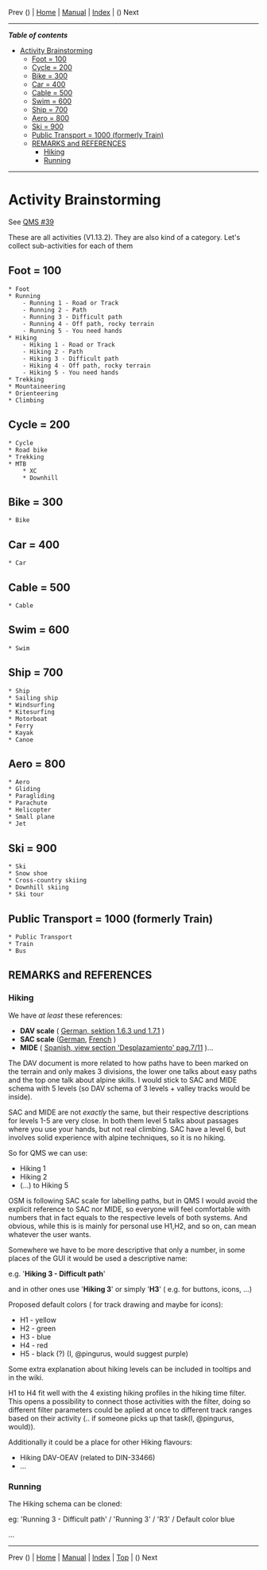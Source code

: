 Prev () | [Home](Home) | [Manual](DocMain) | [Index](AxAdvIndex) | () Next
- - -

***Table of contents***

* [Activity Brainstorming](#activity-brainstorming)
    * [Foot     = 100](#foot------100)
    * [Cycle    = 200](#cycle-----200)
    * [Bike     = 300](#bike------300)
    * [Car      = 400](#car-------400)
    * [Cable    = 500](#cable-----500)
    * [Swim     = 600](#swim------600)
    * [Ship     = 700](#ship------700)
    * [Aero     = 800](#aero------800)
    * [Ski      = 900](#ski-------900)
    * [Public Transport    = 1000    (formerly Train)](#public-transport-----1000----formerly-train)
    * [REMARKS and REFERENCES](#remarks-and-references)
        * [Hiking](#hiking)
        * [Running ](#running)

* * * * * * * * * *
 
# Activity Brainstorming

See [QMS #39](https://github.com/Maproom/qmapshack/issues/39)

These are all activities (V1.13.2). They are also kind of a category. 
Let's collect sub-activities for each of them

## Foot     = 100

    * Foot
    * Running
        - Running 1 - Road or Track 
        - Running 2 - Path
        - Running 3 - Difficult path
        - Running 4 - Off path, rocky terrain
        - Running 5 - You need hands
    * Hiking
        - Hiking 1 - Road or Track 
        - Hiking 2 - Path
        - Hiking 3 - Difficult path
        - Hiking 4 - Off path, rocky terrain
        - Hiking 5 - You need hands
    * Trekking
    * Mountaineering
    * Orienteering
    * Climbing

## Cycle    = 200

    * Cycle
    * Road bike
    * Trekking
    * MTB
        * XC
        * Downhill

## Bike     = 300

    * Bike

## Car      = 400

    * Car

## Cable    = 500

    * Cable

## Swim     = 600

    * Swim

## Ship     = 700

    * Ship
    * Sailing ship
    * Windsurfing
    * Kitesurfing
    * Motorboat
    * Ferry
    * Kayak
    * Canoe
  

## Aero     = 800

    * Aero
    * Gliding
    * Paragliding
    * Parachute
    * Helicopter
    * Small plane
    * Jet

## Ski      = 900

    * Ski
    * Snow shoe
    * Cross-country skiing
    * Downhill skiing
    * Ski tour

## Public Transport    = 1000    (formerly Train)

    * Public Transport
    * Train
    * Bus

## REMARKS and REFERENCES
### Hiking
We have *at least* these references:
 *  **DAV scale** ( [German, sektion 1.6.3 und 1.7.1](https://www.alpenverein.at/portal_wAssets/docs/berg-aktiv/wege_touren/wegehandbuch_digital.pdf) )
*  **SAC scale** ([German](https://www.sac-cas.ch/fileadmin/Ausbildung_und_Wissen/Tourenplanung/Schwierigkeitsskala/Wanderskala-SAC.pdf), [French](https://www.sac-cas.ch/fileadmin/Ausbildung_und_Wissen/Tourenplanung/Schwierigkeitsskala/Cotation-CAS-des-randonnees.pdf) ) 
*  **MIDE** ( [Spanish, view section 'Desplazamiento' pag.7/11](http://montanasegura.com/MIDE/manualMIDE.pdf) )...

The DAV document is more related to how paths have to been marked on the terrain and only makes 3 divisions, the lower one talks about easy paths and the top one talk about alpine skills. I would stick to SAC and MIDE schema with 5 levels (so DAV schema of 3 levels + valley tracks would be inside). 

SAC and MIDE are not *exactly* the same, but their respective descriptions for levels 1-5 are very close.  In both them  level 5 talks about passages where you use your hands, but not real climbing. SAC have a level 6, but involves solid experience with alpine techniques, so it is no hiking.

So for QMS we can use:
- Hiking 1 
- Hiking 2
- (...) to Hiking 5

OSM is following SAC scale for labelling paths, but in QMS I would avoid the explicit reference to SAC nor MIDE, so everyone will feel comfortable with numbers that in fact equals to the respective levels of both systems. And obvious, while this is is mainly for personal use H1,H2, and so on, can mean whatever the user wants.  

Somewhere we have to be more descriptive that only a number, in some places of the GUI it would be used a descriptive name:

e.g. '**Hiking 3 - Difficult path**' 

and in other ones use '**Hiking 3**' or simply '**H3**' ( e.g. for buttons, icons, ...) 

Proposed default colors ( for track drawing and maybe for icons):

- H1 - yellow
- H2 - green
- H3 - blue
- H4 - red
- H5 - black (?) (I, @pingurus, would suggest purple)

Some extra explanation about hiking levels can be included in tooltips and in the wiki.

H1 to H4 fit well with the 4 existing hiking  profiles in the hiking time filter. This opens a possibility to connect those activities with the filter, doing so  different filter parameters could be aplied at once to different track ranges based on their activity (.. if someone picks up that task(I, @pingurus, would)).

Additionally it could be a place for other Hiking flavours:
- Hiking DAV-OEAV (related to  DIN-33466)
- ...

### Running 

The Hiking schema can be cloned:

eg: 'Running 3 - Difficult path'  / 'Running 3'  /  'R3' / Default color blue

...

- - -
Prev () | [Home](Home) | [Manual](DocMain) | [Index](AxAdvIndex) | [Top](#) | () Next
